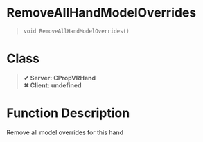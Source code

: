 # RemoveAllHandModelOverrides
> `void RemoveAllHandModelOverrides()`
# Class
> __✔ Server: CPropVRHand__  
> __✖ Client: undefined__  
# Function Description
Remove all model overrides for this hand
